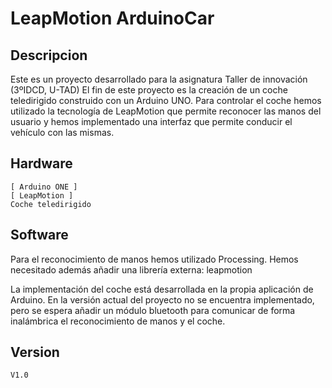 # LeapMotion ArduinoCar
  
## Descripcion
   Este es un proyecto desarrollado para la asignatura Taller de innovación (3ºIDCD, U-TAD) El fin de este proyecto es la creación de un coche teledirigido construido con un Arduino UNO. Para controlar el coche hemos utilizado la tecnología de LeapMotion que permite reconocer las manos del usuario y hemos implementado una interfaz que permite conducir el vehículo con las mismas.
   
## Hardware
    [ Arduino ONE ]
    [ LeapMotion ]
    Coche teledirigido
    
## Software
Para el reconocimiento de manos hemos utilizado Processing. Hemos necesitado además añadir una librería externa: leapmotion

La implementación del coche está desarrollada en la propia aplicación de Arduino.
En la versión actual del proyecto no se encuentra implementado, pero se espera añadir un módulo bluetooth para comunicar de forma inalámbrica el reconocimiento de manos y el coche.

## Version
    V1.0

[ Arduino ONE ]: https://www.arduino.cc/
